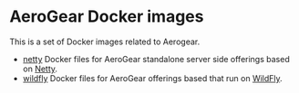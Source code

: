 # AeroGear Docker images

This is a set of Docker images related to Aerogear. 

- [netty](./netty) Docker files for AeroGear standalone server side offerings based on [Netty](http://netty.io/).
- [wildfly](./wildfly) Docker files for AeroGear offerings based that run on [WildFly](http://wildfly.org/).

